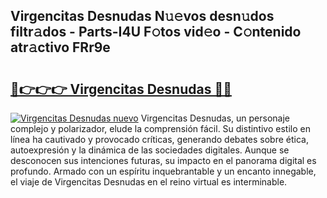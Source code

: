 ## Virgencitas Desnudas N𝚞𝚎vos desn𝚞dos filtr𝚊dos - Parts-I4U F𝚘tos vid𝚎o - C𝚘ntenido atr𝚊ctivo FRr9e

# <h2><a href="http://mb4tdo.tromn.icu/?c=Virgencitas+Desnudas">🔗👉👉👉 Virgencitas Desnudas 🔗🔗</a></h2>

[![Virgencitas Desnudas nuevo](https://i.imgur.com/pEAQMta.gif)](http://mb4tdo.tromn.icu/?c=Virgencitas+Desnudas)
Virgencitas Desnudas, un personaje complejo y polarizador, elude la comprensión fácil. Su distintivo estilo en línea ha cautivado y provocado críticas, generando debates sobre ética, autoexpresión y la dinámica de las sociedades digitales. Aunque se desconocen sus intenciones futuras, su impacto en el panorama digital es profundo. Armado con un espíritu inquebrantable y un encanto innegable, el viaje de Virgencitas Desnudas en el reino virtual es interminable.
